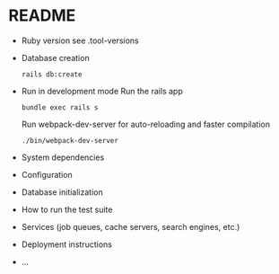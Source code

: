 # README

* Ruby version
    see .tool-versions

* Database creation
    ```
    rails db:create
    ```

* Run in development mode
    Run the rails app
    ```
    bundle exec rails s
    ```

    Run webpack-dev-server for auto-reloading and faster compilation
    ```
    ./bin/webpack-dev-server
    ```

* System dependencies

* Configuration

* Database initialization

* How to run the test suite

* Services (job queues, cache servers, search engines, etc.)

* Deployment instructions

* ...
